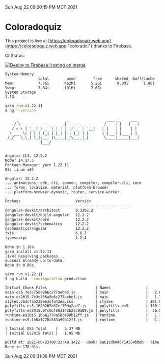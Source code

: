 Sun Aug 22 06:20:19 PM MDT 2021

# Coloradoquiz


This project is live at [https://coloradoquiz.web.app](https://coloradoquiz.web.app "colorado!") thanks to Firebase.

CI Status: 

[![Deploy to Firebase Hosting on merge](https://github.com/teamkushal/coloradoquiz/actions/workflows/firebase-hosting-merge.yml/badge.svg)](https://github.com/teamkushal/coloradoquiz/actions/workflows/firebase-hosting-merge.yml)

```bash
System Memory
               total        used        free      shared  buff/cache   available
Mem:           7.7Gi       662Mi       5.2Gi       8.0Mi       1.8Gi       6.7Gi
Swap:          7.6Gi       101Mi       7.6Gi
System Storage
1.1G	.
```
```bash
yarn run v1.22.11
$ ng --version

     _                      _                 ____ _     ___
    / \   _ __   __ _ _   _| | __ _ _ __     / ___| |   |_ _|
   / △ \ | '_ \ / _` | | | | |/ _` | '__|   | |   | |    | |
  / ___ \| | | | (_| | |_| | | (_| | |      | |___| |___ | |
 /_/   \_\_| |_|\__, |\__,_|_|\__,_|_|       \____|_____|___|
                |___/
    

Angular CLI: 12.2.2
Node: 14.17.5
Package Manager: yarn 1.22.11
OS: linux x64

Angular: 12.2.2
... animations, cdk, cli, common, compiler, compiler-cli, core
... forms, localize, material, platform-browser
... platform-browser-dynamic, router, service-worker

Package                         Version
---------------------------------------------------------
@angular-devkit/architect       0.1202.2
@angular-devkit/build-angular   12.2.2
@angular-devkit/core            12.2.2
@angular-devkit/schematics      12.2.2
@schematics/angular             12.2.2
rxjs                            6.6.7
typescript                      4.2.4
    
Done in 1.16s.
yarn install v1.22.11
[1/4] Resolving packages...
success Already up-to-date.
Done in 0.88s.
```
```bash
yarn run v1.22.11
$ ng build --configuration production

Initial Chunk Files                      | Names                |      Size
main-es5.7e3c756a8b6c277aebe3.js         | main                 |   2.05 MB
main-es2015.7e3c756a8b6c277aebe3.js      | main                 |   1.73 MB
styles.cbdc7aa232ae3dfa43ea.css          | styles               | 191.91 kB
polyfills-es5.1628205b62ef70da2ae7.js    | polyfills-es5        | 133.75 kB
polyfills-es2015.0fc0bf883142b22c9a89.js | polyfills            |  36.55 kB
runtime-es2015.1b6a1778a583a99b12ff.js   | runtime              |   1.17 kB
runtime-es5.1b6a1778a583a99b12ff.js      | runtime              |   1.17 kB

| Initial ES5 Total    |   2.37 MB
| Initial ES2015 Total |   1.95 MB

Build at: 2021-08-23T00:23:40.142Z - Hash: 6a01cdb045714564bb8b - Time: 173042ms
Done in 178.91s.
```
Sun Aug 22 06:31:38 PM MDT 2021
